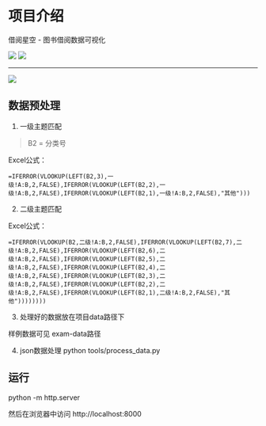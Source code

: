 # 项目介绍
借阅星空 - 图书借阅数据可视化


![](https://xulei-pic-1258542021.cos.ap-shanghai.myqcloud.com/mdpic/1733540908723.png)
![](https://xulei-pic-1258542021.cos.ap-shanghai.myqcloud.com/mdpic/1733540890001.png)

---

![](./css/img/借阅可视化.gif)

## 数据预处理
1. 一级主题匹配
> B2 = 分类号

Excel公式： 

`=IFERROR(VLOOKUP(LEFT(B2,3),一级!A:B,2,FALSE),IFERROR(VLOOKUP(LEFT(B2,2),一级!A:B,2,FALSE),IFERROR(VLOOKUP(LEFT(B2,1),一级!A:B,2,FALSE),"其他")))`

2. 二级主题匹配

Excel公式：

`=IFERROR(VLOOKUP(B2,二级!A:B,2,FALSE),IFERROR(VLOOKUP(LEFT(B2,7),二级!A:B,2,FALSE),IFERROR(VLOOKUP(LEFT(B2,6),二级!A:B,2,FALSE),IFERROR(VLOOKUP(LEFT(B2,5),二级!A:B,2,FALSE),IFERROR(VLOOKUP(LEFT(B2,4),二级!A:B,2,FALSE),IFERROR(VLOOKUP(LEFT(B2,3),二级!A:B,2,FALSE),IFERROR(VLOOKUP(LEFT(B2,2),二级!A:B,2,FALSE),IFERROR(VLOOKUP(LEFT(B2,1),二级!A:B,2,FALSE),"其他"))))))))`

3. 处理好的数据放在项目data路径下

样例数据可见 exam-data路径

4. json数据处理
python tools/process_data.py

## 运行
python -m http.server

然后在浏览器中访问 http://localhost:8000

